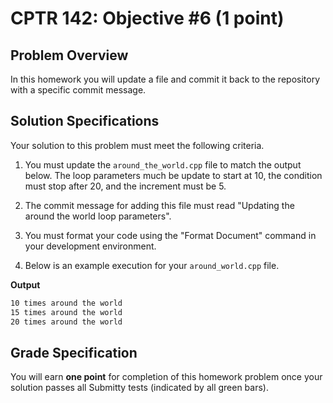 # CPTR 142: Objective #6 (1 point)

## Problem Overview

In this homework you will update a file and commit it back to the repository with a specific commit message.

## Solution Specifications

Your solution to this problem must meet the following criteria.

1. You must update the `around_the_world.cpp` file to match the output below.
    The loop parameters much be update to start at 10, the condition must stop after 20, and the increment must be 5.

1. The commit message for adding this file must read "Updating the around the world loop parameters".

1. You must format your code using the "Format Document" command in your development environment.

1. Below is an example execution for your `around_world.cpp` file.

**Output**
```html
10 times around the world
15 times around the world
20 times around the world
```

## Grade Specification

You will earn **one point** for completion of this homework problem once your solution passes all Submitty tests (indicated by all green bars).
